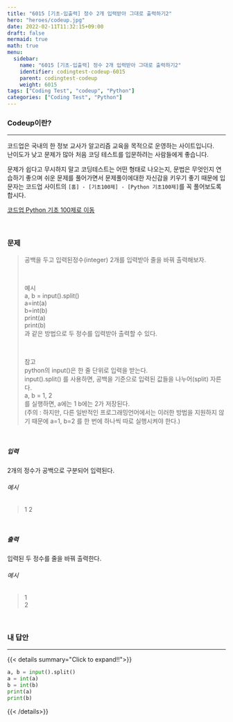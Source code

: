 ```yaml
---
title: "6015 [기초-입출력] 정수 2개 입력받아 그대로 출력하기2"
hero: "heroes/codeup.jpg"
date: 2022-02-11T11:32:15+09:00
draft: false
mermaid: true
math: true
menu:
  sidebar:
    name: "6015 [기초-입출력] 정수 2개 입력받아 그대로 출력하기2"
    identifier: codingtest-codeup-6015
    parent: codingtest-codeup
    weight: 6015
tags: ["Coding Test", "codeup", "Python"]
categories: ["Coding Test", "Python"]
---
```


### Codeup이란?
---
코드업은 국내의 한 정보 교사가 알고리즘 교육을 목적으로 운영하는 사이트입니다.\
난이도가 낮고 문제가 많아 처음 코딩 테스트를 입문하려는 사람들에게 좋습니다.

문제가 쉽다고 무시하지 말고 코딩테스트는 어떤 형태로 나오는지, 문법은 무엇인지 연습하기 좋으며 쉬운 문제를 풀어가면서 문제풀이에대한 자신감을 키우기 좋기 때문에 입문자는 코드업 사이트의 `[홈] - [기초100제] - [Python 기초100제]`를 꼭 풀어보도록 합시다.

[코드업 Python 기초 100제로 이동](https://codeup.kr/problemsetsol.php?psid=33)


&nbsp;

### 문제

> 공백을 두고 입력된정수(integer) 2개를 입력받아 줄을 바꿔 출력해보자.
> 
> &nbsp;
> 
> 예시\
> a, b = input().split()\
> a=int(a)\
> b=int(b)\
> print(a)\
> print(b)\
> 과 같은 방법으로 두 정수를 입력받아 출력할 수 있다.
> 
> &nbsp;
> 
> 참고\
> python의 input()은 한 줄 단위로 입력을 받는다.\
> input().split() 를 사용하면, 공백을 기준으로 입력된 값들을 나누어(split) 자른다.\
> a, b = 1, 2\
> 를 실행하면, a에는 1 b에는 2가 저장된다.\
> (주의 : 하지만, 다른 일반적인 프로그래밍언어에서는 이러한 방법을 지원하지 않기 때문에 a=1, b=2 를 한 번에 하나씩 따로 실행시켜야 한다.)

&nbsp;

##### 입력
2개의 정수가 공백으로 구분되어 입력된다.
###### 예시
> 1 2

&nbsp;

##### 출력
입력된 두 정수를 줄을 바꿔 출력한다.
###### 예시
> 1\
> 2

&nbsp;

### 내 답안
---
{{< details summary="Click to expand!!">}}
```python
a, b = input().split()
a = int(a)
b = int(b)
print(a)
print(b)
```
{{< /details>}}